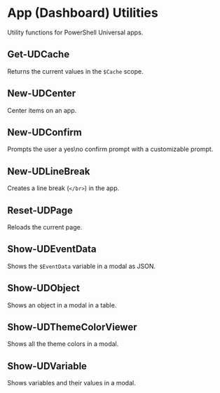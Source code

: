 # App (Dashboard) Utilities

Utility functions for PowerShell Universal apps.

## Get-UDCache

Returns the current values in the `$Cache` scope.

## New-UDCenter

Center items on an app.

## New-UDConfirm 

Prompts the user a yes\no confirm prompt with a customizable prompt. 

## New-UDLineBreak

Creates a line break (`</br>`) in the app.

## Reset-UDPage

Reloads the current page.

## Show-UDEventData

Shows the `$EventData` variable in a modal as JSON.

## Show-UDObject

Shows an object in a modal in a table.

## Show-UDThemeColorViewer

Shows all the theme colors in a modal.

## Show-UDVariable

Shows variables and their values in a modal.